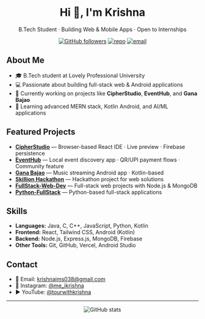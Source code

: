 <h1 align="center">Hi 👋, I'm Krishna</h1>
<p align="center">B.Tech Student · Building Web & Mobile Apps · Open to Internships</p>

<p align="center">
  <a href="https://github.com/Krishna31m"><img alt="GitHub followers" src="https://img.shields.io/github/followers/Krishna31m?label=Follow&style=social"></a>
  <a href="https://github.com/Krishna31m/CypherStudio"><img alt="repo" src="https://img.shields.io/badge/Project-CipherStudio-blue"></a>
  <a href="mailto:krishnajms038@gmail.com"><img alt="email" src="https://img.shields.io/badge/Email-krishnajms038%40gmail.com-green"></a>
</p>

## About Me
- 🎓 B.Tech student at Lovely Professional University  
- 💻 Passionate about building full-stack web & Android applications  
- 🔭 Currently working on projects like **CipherStudio**, **EventHub**, and **Gana Bajao**  
- 🌱 Learning advanced MERN stack, Kotlin Android, and AI/ML applications  

## Featured Projects
- **[CipherStudio](https://github.com/Krishna31m/CypherStudio)** — Browser-based React IDE · Live preview · Firebase persistence  
- **[EventHub](https://github.com/Krishna31m/EventAPP)** — Local event discovery app · QR/UPI payment flows · Community feature  
- **[Gana Bajao](https://github.com/Krishna31m/GanaBajao)** — Music streaming Android app · Kotlin-based  
- **[Skillion Hackathon](https://github.com/Krishna31m/Skillion_Hackathon)** — Hackathon project for web solutions  
- **[FullStack-Web-Dev](https://github.com/Krishna31m/FullStack-Web-Dev)** — Full-stack web projects with Node.js & MongoDB  
- **[Python-FullStack](https://github.com/Krishna31m/Python-FullStack)** — Python-based full-stack applications  

## Skills
- **Languages:** Java, C, C++, JavaScript, Python, Kotlin  
- **Frontend:** React, Tailwind CSS, Android (Kotlin)  
- **Backend:** Node.js, Express.js, MongoDB, Firebase  
- **Other Tools:** Git, GitHub, Vercel, Android Studio  

## Contact
- 📧 Email: krishnajms038@gmail.com  
- 📸 Instagram: [@me_ikrishna](https://instagram.com/me_ikrishna)  
- ▶️ YouTube: [@tourwithkrishna](https://www.youtube.com)  

---

<!-- GitHub Readme Stats -->
<p align="center">
  <img src="https://github-readme-stats.vercel.app/api?username=Krishna31m&show_icons=true&theme=default" alt="GitHub stats">
</p>
